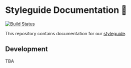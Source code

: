 # Styleguide Documentation 📖
[![Build Status](https://travis-ci.com/RegionHalland/styleguide-docs.svg?branch=master)](https://travis-ci.com/RegionHalland/styleguide-docs)

This repository contains documentation for our [styleguide](https://github.com/RegionHalland/styleguide-v2).

## Development

TBA